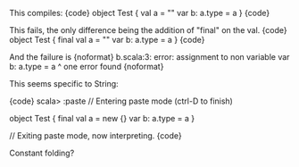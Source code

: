 This compiles:
{code}
object Test {
  val a = ""
  var b: a.type = a
}
{code}

This fails, the only difference being the addition of "final" on the val. 
{code}
object Test {
  final val a = ""
  var b: a.type = a
}
{code}

And the failure is
{noformat}
b.scala:3: error: assignment to non variable
  var b: a.type = a
      ^
one error found
{noformat}

This seems specific to String:

{code}
scala> :paste
// Entering paste mode (ctrl-D to finish)

object Test {
  final val a = new {}
  var b: a.type = a
}

// Exiting paste mode, now interpreting.
{code}

Constant folding?
